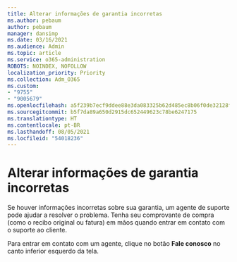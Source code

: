 ```yaml
---
title: Alterar informações de garantia incorretas
ms.author: pebaum
author: pebaum
manager: dansimp
ms.date: 03/16/2021
ms.audience: Admin
ms.topic: article
ms.service: o365-administration
ROBOTS: NOINDEX, NOFOLLOW
localization_priority: Priority
ms.collection: Adm_O365
ms.custom:
- "9755"
- "9005679"
ms.openlocfilehash: a5f239b7ecf9ddee88e3da083325b62d485ec8b06f0de32128fc6a750044af36
ms.sourcegitcommit: b5f7da89a650d2915dc652449623c78be6247175
ms.translationtype: HT
ms.contentlocale: pt-BR
ms.lasthandoff: 08/05/2021
ms.locfileid: "54018236"
---
```

# <a name="change-incorrect-warranty-information"></a>Alterar informações de garantia incorretas

Se houver informações incorretas sobre sua garantia, um agente de suporte pode ajudar a resolver o problema. Tenha seu comprovante de compra (como o recibo original ou fatura) em mãos quando entrar em contato com o suporte ao cliente.

Para entrar em contato com um agente, clique no botão **Fale conosco** no canto inferior esquerdo da tela.